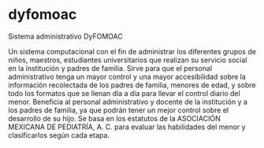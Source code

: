 # dyfomoac
 Sistema administrativo DyFOMOAC

Un sistema computacional con el fin de administrar los diferentes grupos de niños, maestros, estudiantes universitarios que realizan su servicio social en la institución y padres de familia.
Sirve para que el personal administrativo tenga un mayor control y una mayor accesibilidad sobre la información recolectada de los padres de familia, menores de edad, y sobre todo los formatos que se llenan día a día para llevar el control diario del menor.
Beneficia al personal administrativo y docente de la institución y a los padres de familia, ya que podrán tener un mejor control sobre el desarrollo de su hijo.
Se basa en los estatutos de la ASOCIACIÓN MEXICANA DE PEDIATRÍA, A. C. para evaluar las habilidades del menor y clasificarlos según cada etapa.
